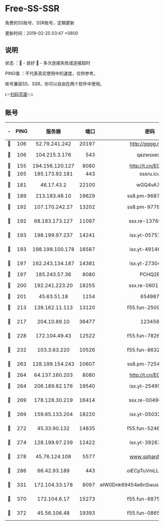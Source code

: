 # Free-SS-SSR

免费的SS账号、SSR账号，定期更新

更新时间：2019-02-25 03:47 +0800

## 说明

状态     ：🙂 - 良好 🙁 - 多次连接失败或连接超时

PING值   ：不代表真实使用中的速度，仅供参考。

账号兼容SS、SSR，你可以自由在两个软件中使用。

👉[扫码页面](https://liesauer.github.io/free-ss-ssr.github.io/)👈

## 账号

|-|PING|服务器|端口|密码|加密方式|区域|
|:----:|:----:|:-----:|-----:|:----:|:----:|:----:|
|🙂|106|52.79.241.242|20197|http://gggg.rocks|chacha20|KR|
|🙂|106|104.215.3.176|543|qazwsxedc|aes-256-gcm|JP|
|🙂|155|194.156.120.127|8080|http://t.cn/EGJIyrl|rc4-md5|RU|
|🙂|165|185.173.92.181|443|sssru.icu|rc4-md5|RU|
|🙂|181|46.17.43.2|22100|wGQ4vA7D|aes-256-gcm|RU|
|🙂|189|213.183.48.10|19629|ss8.pm-96872218|rc4-md5|RU|
|🙂|192|107.170.242.27|13202|ss8.pm-97786793|aes-256-cfb|US|
|🙂|192|68.183.173.127|11097|ssx.re-13760087|aes-256-cfb|US|
|🙂|193|198.199.97.237|14241|isx.yt-05751748|aes-256-cfb|US|
|🙂|193|198.199.100.178|16587|isx.yt-49146501|aes-256-cfb|US|
|🙂|197|162.243.134.187|14381|isx.yt-27304607|aes-256-cfb|US|
|🙂|197|185.243.57.36|8080|PCHQ2E|rc4-md5|US|
|🙂|200|192.241.223.20|18255|ssx.re-06011697|aes-256-cfb|US|
|🙂|201|45.63.51.18|1154|654987|chacha20|US|
|🙂|213|139.162.11.113|13120|f55.fun-25099082|aes-256-cfb|SG|
|🙂|217|204.10.89.10|36477|123456|aes-256-cfb|US|
|🙂|228|172.104.49.43|12522|f55.fun-78268288|aes-256-cfb|SG|
|🙂|232|103.3.63.220|10526|f55.fun-86327074|aes-256-cfb|SG|
|🙂|263|128.199.154.243|10607|ss8.pm-72548685|aes-256-cfb|SG|
|🙂|264|64.137.160.203|8080|http://t.cn/EGJIyrl|rc4-md5|CA|
|🙂|264|206.189.82.176|19540|isx.yt-25495933|aes-256-cfb|SG|
|🙂|269|178.128.30.219|16414|ssx.re-00490224|aes-256-cfb|SG|
|🙂|269|159.65.133.204|18220|isx.yt-05032112|aes-256-cfb|SG|
|🙂|272|45.33.90.132|14835|f55.fun-52469503|aes-256-cfb|US|
|🙂|274|128.199.97.239|12422|isx.yt-39267697|aes-256-cfb|SG|
|🙂|278|45.76.124.108|5577|www.sphard.com|aes-256-cfb|AU|
|🙂|286|66.42.93.189|443|oiECpTuVmLLxk4Ts|aes-256-cfb|US|
|🙂|331|172.104.33.178|8097|eIW0Dnk69454e6nSwuspv9DmS201tQ0D|aes-256-cfb|SG|
|🙂|370|172.104.6.17|15273|f55.fun-68758647|aes-256-cfb|US|
|🙂|372|45.56.106.48|19393|f55.fun-08658422|aes-256-cfb|US|
